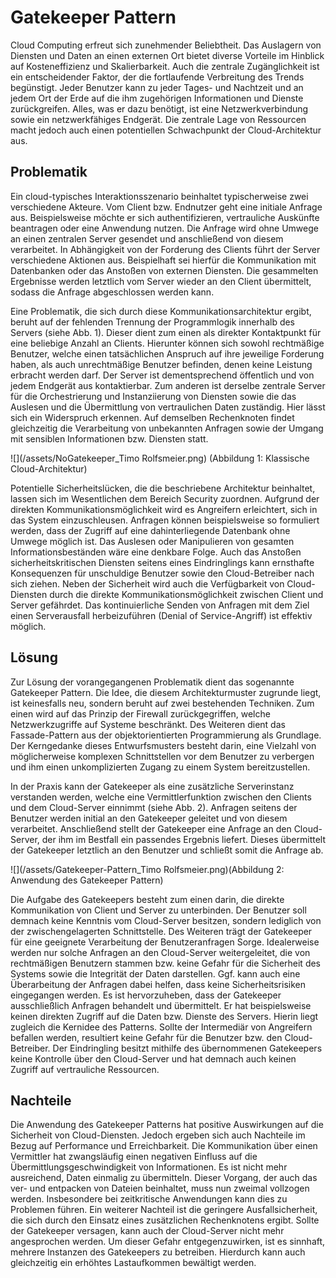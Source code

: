 # Gatekeeper Pattern

Cloud Computing erfreut sich zunehmender Beliebtheit. Das Auslagern von Diensten und Daten an einen externen Ort bietet diverse Vorteile im Hinblick auf Kosteneffizienz und Skalierbarkeit. Auch die zentrale Zugänglichkeit ist ein entscheidender Faktor, der die fortlaufende Verbreitung des Trends begünstigt. Jeder Benutzer kann zu jeder Tages- und Nachtzeit und an jedem Ort der Erde auf die ihm zugehörigen Informationen und Dienste zurückgreifen. Alles, was er dazu benötigt, ist eine Netzwerkverbindung sowie ein netzwerkfähiges Endgerät. Die zentrale Lage von Ressourcen macht jedoch auch einen potentiellen Schwachpunkt der Cloud-Architektur aus.

## Problematik

Ein cloud-typisches Interaktionsszenario beinhaltet typischerweise zwei verschiedene Akteure. Vom Client bzw. Endnutzer geht eine initiale Anfrage aus. Beispielsweise möchte er sich authentifizieren, vertrauliche Auskünfte beantragen oder eine Anwendung nutzen. Die Anfrage wird ohne Umwege an einen zentralen Server gesendet und anschließend von diesem verarbeitet. In Abhängigkeit von der Forderung des Clients führt der Server verschiedene Aktionen aus. Beispielhaft sei hierfür die Kommunikation mit Datenbanken oder das Anstoßen von externen Diensten. Die gesammelten Ergebnisse werden letztlich vom Server wieder an den Client übermittelt, sodass die Anfrage abgeschlossen werden kann.

Eine Problematik, die sich durch diese Kommunikationsarchitektur ergibt, beruht auf der fehlenden Trennung der Programmlogik innerhalb des Servers \(siehe Abb. 1\). Dieser dient zum einen als direkter Kontaktpunkt für eine beliebige Anzahl an Clients. Hierunter können sich sowohl rechtmäßige Benutzer, welche einen tatsächlichen Anspruch auf ihre jeweilige Forderung haben, als auch unrechtmäßige Benutzer befinden, denen keine Leistung erbracht werden darf. Der Server ist dementsprechend öffentlich und von jedem Endgerät aus kontaktierbar. Zum anderen ist derselbe zentrale Server für die Orchestrierung und Instanziierung von Diensten sowie die das Auslesen und die Übermittlung von vertraulichen Daten zuständig. Hier lässt sich ein Widerspruch erkennen. Auf demselben Rechenknoten findet gleichzeitig die Verarbeitung von unbekannten Anfragen sowie der Umgang mit sensiblen Informationen bzw. Diensten statt.

![](/assets/NoGatekeeper_Timo Rolfsmeier.png)             \(Abbildung 1: Klassische Cloud-Architektur\)

Potentielle Sicherheitslücken, die die beschriebene Architektur beinhaltet, lassen sich im Wesentlichen dem Bereich Security zuordnen. Aufgrund der direkten Kommunikationsmöglichkeit wird es Angreifern erleichtert, sich in das System einzuschleusen. Anfragen können beispielsweise so formuliert werden, dass der Zugriff auf eine dahinterliegende Datenbank ohne Umwege möglich ist. Das Auslesen oder Manipulieren von gesamten Informationsbeständen wäre eine denkbare Folge. Auch das Anstoßen sicherheitskritischen Diensten seitens eines Eindringlings kann ernsthafte Konsequenzen für unschuldige Benutzer sowie den Cloud-Betreiber nach sich ziehen. Neben der Sicherheit wird auch die Verfügbarkeit von Cloud-Diensten durch die direkte Kommunikationsmöglichkeit zwischen Client und Server gefährdet. Das kontinuierliche Senden von Anfragen mit dem Ziel einen Serverausfall herbeizuführen \(Denial of Service-Angriff\) ist effektiv möglich.

## Lösung

Zur Lösung der vorangegangenen Problematik dient das sogenannte Gatekeeper Pattern. Die Idee, die diesem Architekturmuster zugrunde liegt, ist keinesfalls neu, sondern beruht auf zwei bestehenden Techniken. Zum einen wird auf das Prinzip der Firewall zurückgegriffen, welche Netzwerkzugriffe auf Systeme beschränkt. Des Weiteren dient das Fassade-Pattern aus der objektorientierten Programmierung als Grundlage. Der Kerngedanke dieses Entwurfsmusters besteht darin, eine Vielzahl von möglicherweise komplexen Schnittstellen vor dem Benutzer zu verbergen und ihm einen unkomplizierten Zugang zu einem System bereitzustellen.

In der Praxis kann der Gatekeeper als eine zusätzliche Serverinstanz verstanden werden, welche eine Vermittlerfunktion zwischen den Clients und dem Cloud-Server einnimmt \(siehe Abb. 2\). Anfragen seitens der Benutzer werden initial an den Gatekeeper geleitet und von diesem verarbeitet. Anschließend stellt der Gatekeeper eine Anfrage an den Cloud-Server, der ihm im Bestfall ein passendes Ergebnis liefert. Dieses übermittelt der Gatekeeper letztlich an den Benutzer und schließt somit die Anfrage ab.

![](/assets/Gatekeeper-Pattern_Timo Rolfsmeier.png)\(Abbildung 2: Anwendung des Gatekeeper Pattern\)

Die Aufgabe des Gatekeepers besteht zum einen darin, die direkte Kommunikation von Client und Server zu unterbinden. Der Benutzer soll demnach keine Kenntnis vom Cloud-Server besitzen, sondern lediglich von der zwischengelagerten Schnittstelle. Des Weiteren trägt der Gatekeeper für eine geeignete Verarbeitung der Benutzeranfragen Sorge. Idealerweise werden nur solche Anfragen an den Cloud-Server weitergeleitet, die von rechtmäßigen Benutzern stammen bzw. keine Gefahr für die Sicherheit des Systems sowie die Integrität der Daten darstellen. Ggf. kann auch eine Überarbeitung der Anfragen dabei helfen, dass keine Sicherheitsrisiken eingegangen werden. Es ist hervorzuheben, dass der Gatekeeper ausschließlich Anfragen behandelt und übermittelt. Er hat beispielsweise keinen direkten Zugriff auf die Daten bzw. Dienste des Servers. Hierin liegt zugleich die Kernidee des Patterns. Sollte der Intermediär von Angreifern befallen werden, resultiert keine Gefahr für die Benutzer bzw. den Cloud-Betreiber. Der Eindringling besitzt mithilfe des übernommenen Gatekeepers keine Kontrolle über den Cloud-Server und hat demnach auch keinen Zugriff auf vertrauliche Ressourcen.

## Nachteile

Die Anwendung des Gatekeeper Patterns hat positive Auswirkungen auf die Sicherheit von Cloud-Diensten. Jedoch ergeben sich auch Nachteile im Bezug auf Performance und Erreichbarkeit. Die Kommunikation über einen Vermittler hat zwangsläufig einen negativen Einfluss auf die Übermittlungsgeschwindigkeit von Informationen. Es ist nicht mehr ausreichend, Daten einmalig zu übermitteln. Dieser Vorgang, der auch das ver- und entpacken von Dateien beinhaltet, muss nun zweimal vollzogen werden. Insbesondere bei zeitkritische Anwendungen kann dies zu Problemen führen. Ein weiterer Nachteil ist die geringere Ausfallsicherheit, die sich durch den Einsatz eines zusätzlichen Rechenknotens ergibt. Sollte der Gatekeeper versagen, kann auch der Cloud-Server nicht mehr angesprochen werden. Um dieser Gefahr entgegenzuwirken, ist es sinnhaft, mehrere Instanzen des Gatekeepers zu betreiben. Hierdurch kann auch gleichzeitig ein erhöhtes Lastaufkommen bewältigt werden.

